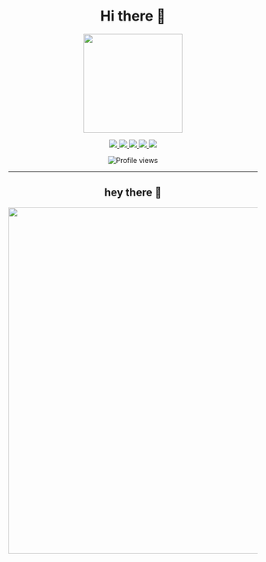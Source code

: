 <h1 align="center">Hi there 👋</h1>

<p align="center">
  <img src="https://your-image-url.com/banner.png" width="200px" />
</p>

<p align="center">
  <a href="https://www.linkedin.com/in/yourprofile">
    <img src="https://img.shields.io/badge/LinkedIn-blue?style=for-the-badge&logo=linkedin&logoColor=white" />
  </a>
  <a href="https://facebook.com/yourprofile">
    <img src="https://img.shields.io/badge/Facebook-1877F2?style=for-the-badge&logo=facebook&logoColor=white" />
  </a>
  <a href="https://kaggle.com/yourprofile">
    <img src="https://img.shields.io/badge/Kaggle-20BEFF?style=for-the-badge&logo=kaggle&logoColor=white" />
  </a>
  <a href="https://youtube.com/yourchannel">
    <img src="https://img.shields.io/badge/YouTube-FF0000?style=for-the-badge&logo=youtube&logoColor=white" />
  </a>
  <a href="https://twitter.com/yourprofile">
    <img src="https://img.shields.io/badge/Twitter-1DA1F2?style=for-the-badge&logo=twitter&logoColor=white" />
  </a>
</p>

<p align="center">
  <img src="https://komarev.com/ghpvc/?username=yourusername&style=flat-square&color=blue" alt="Profile views" />
</p>

---

<h2 align="center">hey there 👋</h2>

<p align="center">
  <img src="https://your-image-url.com/coding-image.png" width="700px" />
</p>

